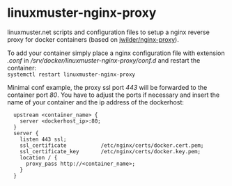 # linuxmuster-nginx-proxy

linuxmuster.net scripts and configuration files to setup a nginx reverse proxy for docker containers (based on [jwilder/nginx-proxy](https://github.com/jwilder/nginx-proxy)).

To add your container simply place a nginx configuration file with extension _.conf_ in _/srv/docker/linuxmuster-nginx-proxy/conf.d_ and restart the container:  
`systemctl restart linuxmuster-nginx-proxy`  

Minimal conf example, the proxy ssl port _443_ will be forwarded to the container port _80_. You have to adjust the ports if necessary and insert the name of your container and the ip address of the dockerhost:  
```
  upstream <container_name> {
    server <dockerhost_ip>:80;
  }
  server {  
    listen 443 ssl;  
    ssl_certificate           /etc/nginx/certs/docker.cert.pem;  
    ssl_certificate_key       /etc/nginx/certs/docker.key.pem;  
    location / {  
      proxy_pass http://<container_name>;  
    }  
  }  
```
